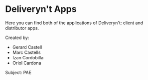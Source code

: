 # Deliveryn't Apps
Here you can find both of the applications of Deliveryn't: client and distributor apps.

Created by:
- Gerard Castell
- Marc Castells
- Izan Cordobilla
- Oriol Cardona

Subject: PAE
